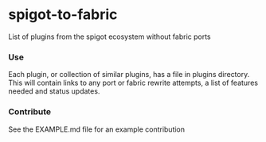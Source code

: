 # spigot-to-fabric
List of plugins from the spigot ecosystem without fabric ports

### Use

Each plugin, or collection of similar plugins, has a file in plugins directory. This will contain links to any port or fabric rewrite attempts, a list of features needed and status updates.

### Contribute

See the EXAMPLE.md file for an example contribution
